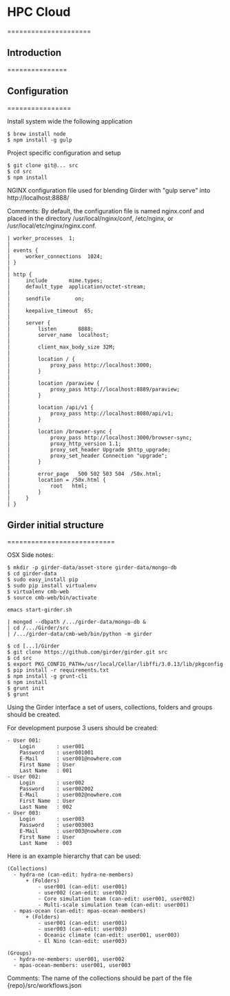 # HPC Cloud
=====================

## Introduction
===============


## Configuration
================

Install system wide the following application

    $ brew install node
    $ npm install -g gulp

Project specific configuration and setup

    $ git clone git@... src
    $ cd src
    $ npm install

NGINX configuration file used for blending Girder with "gulp serve" into
http://localhost:8888/

Comments:
    By default, the configuration file is named nginx.conf and placed
    in the directory /usr/local/nginx/conf, /etc/nginx, or /usr/local/etc/nginx/nginx.conf.

    | worker_processes  1;
    |
    | events {
    |     worker_connections  1024;
    | }
    |
    | http {
    |     include       mime.types;
    |     default_type  application/octet-stream;
    |
    |     sendfile        on;
    |
    |     keepalive_timeout  65;
    |
    |     server {
    |         listen       8888;
    |         server_name  localhost;
    |
    |         client_max_body_size 32M;
    |
    |         location / {
    |             proxy_pass http://localhost:3000;
    |         }
    |
    |         location /paraview {
    |             proxy_pass http://localhost:8889/paraview;
    |         }
    |
    |         location /api/v1 {
    |             proxy_pass http://localhost:8080/api/v1;
    |         }
    |
    |         location /browser-sync {
    |             proxy_pass http://localhost:3000/browser-sync;
    |             proxy_http_version 1.1;
    |             proxy_set_header Upgrade $http_upgrade;
    |             proxy_set_header Connection "upgrade";
    |         }
    |
    |         error_page   500 502 503 504  /50x.html;
    |         location = /50x.html {
    |             root   html;
    |         }
    |     }
    | }

## Girder initial structure
===========================

OSX Side notes:

    $ mkdir -p girder-data/asset-store girder-data/mongo-db
    $ cd girder-data
    $ sudo easy_install pip
    $ sudo pip install virtualenv
    $ virtualenv cmb-web
    $ source cmb-web/bin/activate

    emacs start-girder.sh

    | mongod --dbpath /.../girder-data/mongo-db &
    | cd /.../Girder/src
    | /.../girder-data/cmb-web/bin/python -m girder

    $ cd [...]/Girder
    $ git clone https://github.com/girder/girder.git src
    $ cd src
    $ export PKG_CONFIG_PATH=/usr/local/Cellar/libffi/3.0.13/lib/pkgconfig
    $ pip install -r requirements.txt
    $ npm install -g grunt-cli
    $ npm install
    $ grunt init
    $ grunt

Using the Girder interface a set of users, collections, folders and groups
should be created.

For development purpose 3 users should be created:

    - User 001:
        Login       : user001
        Password    : user001001
        E-Mail      : user001@nowhere.com
        First Name  : User
        Last Name   : 001
    - User 002:
        Login       : user002
        Password    : user002002
        E-Mail      : user002@nowhere.com
        First Name  : User
        Last Name   : 002
    - User 003:
        Login       : user003
        Password    : user003003
        E-Mail      : user003@nowhere.com
        First Name  : User
        Last Name   : 003

Here is an example hierarchy that can be used:

    (Collections)
      - hydra-ne (can-edit: hydra-ne-members)
          + (Folders)
              - user001 (can-edit: user001)
              - user002 (can-edit: user002)
              - Core simulation team (can-edit: user001, user002)
              - Multi-scale simulation team (can-edit: user001)
      - mpas-ocean (can-edit: mpas-ocean-members)
          + (Folders)
              - user001 (can-edit: user001)
              - user003 (can-edit: user003)
              - Oceanic climate (can-edit: user001, user003)
              - El Nino (can-edit: user003)

    (Groups)
      - hydra-ne-members: user001, user002
      - mpas-ocean-members: user001, user003

Comments:
    The name of the collections should be part of the file {repo}/src/workflows.json


